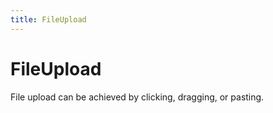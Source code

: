 ```yaml
---
title: FileUpload
---
```


# FileUpload

<div>File upload can be achieved by clicking, dragging, or pasting.</div>
